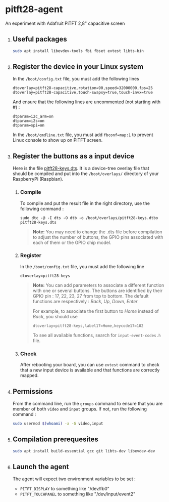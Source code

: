 # pitft28-agent
An experiment with Adafruit PiTFT 2,8" capacitive screen

1.  ## Useful packages

    ````bash
    sudo apt install libevdev-tools fbi fbset evtest libts-bin
    ````

1.  ## Register the device in your Linux system

    In the `/boot/config.txt` file, you must add the following lines
    ````
    dtoverlay=pitft28-capacitive,rotation=90,speed=32000000,fps=25
    dtoverlay=pitft28-capacitive,touch-swapxy=true,touch-invx=true
    ````
    
    And ensure that the following lines are uncommented (not starting with #) :
    ````
    dtparam=i2c_arm=on
    dtparam=i2s=on
    dtparam=spi=on
    ````

    In the `/boot/cmdline.txt` file, you must add `fbconf=map:1` to prevent Linux console to show up on PiTFT screen.

1.  ## Register the buttons as a input device

    Here is the file [pitft28-keys.dts](pitft28-keys.dts). It is a device-tree overlay file that should be compiled and put into the `/boot/overlays/` directory of your RaspberryPi (Raspbian).

    1)  ### Compile
        To compile and put the result file in the right directory, use the following command :
        ````
        sudo dtc -@ -I dts -O dtb -o /boot/overlays/pitft28-keys.dtbo  pitft28-keys.dts
        ````

        > **Note:** You may need to change the .dts file before compilation to adjust the number of buttons, the GPIO pins associated with each of them or the GPIO chip model.

    1)  ### Register
        In the `/boot/config.txt` file, you must add the following line 
        ````
        dtoverlay=pitft28-keys
        ````

        > **Note:** You can add parameters to associate a different function with one or several buttons.
        > The buttons are identified by their GPIO pin : 17, 22, 23, 27 from top to bottom.
        > The default functions are respectively : *Back*, *Up*, *Down*, *Enter*
        >
        > For example, to associate the first button to *Home* instead of *Back*, you should use
        > ````
        > dtoverlay=pitft28-keys,label17=Home,keycode17=102
        > ````
        >
        > To see all available functions, search for `input-event-codes.h` file.

    1)  ### Check
        After rebooting your board, you can use `evtest` command to check that a new input device is available and that functions are correctly mapped.

1.  ## Permissions

    From the command line, run the `groups` command to ensure that you are member of both `video` and `input` groups. If not, run the following command : 
    ````bash
    sudo usermod $(whoami) -a -G video,input
    ````

1.  ## Compilation prerequesites

    ````bash
    sudo apt install build-essential gcc git libts-dev libevdev-dev 
    ````

1.  ## Launch the agent

    The agent will expect two environment variables to be set : 
    * `PITFT_DISPLAY` to something like "/dev/fb0"
    * `PITFT_TOUCHPANEL` to something like "/dev/input/event2"
